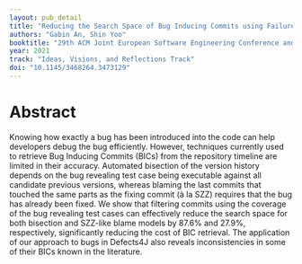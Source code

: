 ```yaml
---
layout: pub_detail
title: "Reducing the Search Space of Bug Inducing Commits using Failure Coverage"
authors: "Gabin An, Shin Yoo"
booktitle: "29th ACM Joint European Software Engineering Conference and Symposium on the Foundations of Software Engineering (ESEC/FSE'21)"
year: 2021
track: "Ideas, Visions, and Reflections Track"
doi: "10.1145/3468264.3473129"
---
```


# Abstract

Knowing how exactly a bug has been introduced into the code can help developers debug the bug efficiently. However, techniques currently used to retrieve Bug Inducing Commits (BICs) from the repository timeline are limited in their accuracy. Automated bisection of the version history depends on the bug revealing test case being executable against all candidate previous versions, whereas blaming the last commits that touched the same parts as the fixing commit (à la SZZ) requires that the bug has already been fixed. We show that filtering commits using the coverage of the bug revealing test cases can effectively reduce the search space for both bisection and SZZ-like blame models by 87.6% and 27.9%, respectively, significantly reducing the cost of BIC retrieval. The application of our approach to bugs in Defects4J also reveals inconsistencies in some of their BICs known in the literature.
